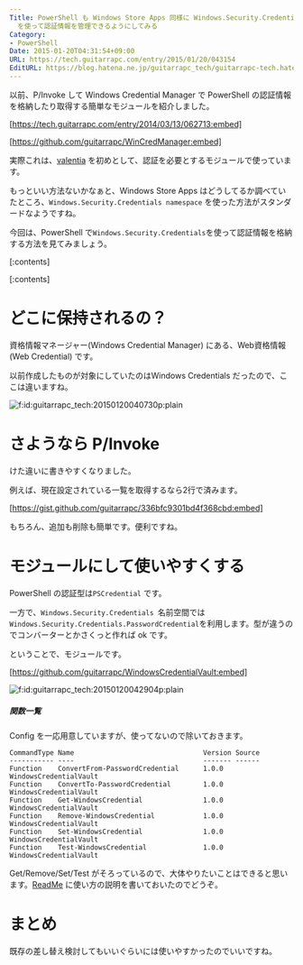 ```yaml
---
Title: PowerShell も Windows Store Apps 同様に Windows.Security.Credentials namespace
  を使って認証情報を管理できるようにしてみる
Category:
- PowerShell
Date: 2015-01-20T04:31:54+09:00
URL: https://tech.guitarrapc.com/entry/2015/01/20/043154
EditURL: https://blog.hatena.ne.jp/guitarrapc_tech/guitarrapc-tech.hatenablog.com/atom/entry/8454420450080811033
---
```


以前、P/Invoke して Windows Credential Manager で PowerShell の認証情報を格納したり取得する簡単なモジュールを紹介しました。

[https://tech.guitarrapc.com/entry/2014/03/13/062713:embed]

[https://github.com/guitarrapc/WinCredManager:embed]

実際これは、[valentia](https://github.com/guitarrapc/valentia) を初めとして、認証を必要とするモジュールで使っています。

もっといい方法ないかなぁと、Windows Store Apps はどうしてるか調べていたところ、```Windows.Security.Credentials namespace``` を使った方法がスタンダードなようですね。

今回は、PowerShell で```Windows.Security.Credentials```を使って認証情報を格納する方法を見てみましょう。


[:contents]

[:contents]

# どこに保持されるの？

資格情報マネージャー(Windows Credential Manager) にある、Web資格情報(Web Credential) です。

以前作成したものが対象にしていたのはWindows Credentials だったので、ここは違いますね。

<p><span itemscope itemtype="https://schema.org/Photograph"><img src="https://cdn-ak.f.st-hatena.com/images/fotolife/g/guitarrapc_tech/20150120/20150120040730.png" alt="f:id:guitarrapc_tech:20150120040730p:plain" title="f:id:guitarrapc_tech:20150120040730p:plain" class="hatena-fotolife" itemprop="image"></span></p>

# さようなら P/Invoke

けた違いに書きやすくなりました。

例えば、現在設定されている一覧を取得するなら2行で済みます。

[https://gist.github.com/guitarrapc/336bfc9301bd4f368cbd:embed]

もちろん、追加も削除も簡単です。便利ですね。

# モジュールにして使いやすくする

PowerShell の認証型は```PSCredential``` です。

一方で、```Windows.Security.Credentials ```名前空間では ```Windows.Security.Credentials.PasswordCredential```を利用します。型が違うのでコンバーターとかさくっと作れば ok です。

ということで、モジュールです。

[https://github.com/guitarrapc/WindowsCredentialVault:embed]

<p><span itemscope itemtype="https://schema.org/Photograph"><img src="https://cdn-ak.f.st-hatena.com/images/fotolife/g/guitarrapc_tech/20150120/20150120042904.png" alt="f:id:guitarrapc_tech:20150120042904p:plain" title="f:id:guitarrapc_tech:20150120042904p:plain" class="hatena-fotolife" itemprop="image"></span></p>


##### 関数一覧

Config を一応用意していますが、使ってないので除いておきます。

```
CommandType Name                                Version Source
----------- ----                                ------- ------
Function    ConvertFrom-PasswordCredential      1.0.0   WindowsCredentialVault
Function    ConvertTo-PasswordCredential        1.0.0   WindowsCredentialVault
Function    Get-WindowsCredential               1.0.0   WindowsCredentialVault
Function    Remove-WindowsCredential            1.0.0   WindowsCredentialVault
Function    Set-WindowsCredential               1.0.0   WindowsCredentialVault
Function    Test-WindowsCredential              1.0.0   WindowsCredentialVault
```

Get/Remove/Set/Test がそろっているので、大体やりたいことはできると思います。[ReadMe](https://github.com/guitarrapc/WindowsCredentialVault#windowscredentialvault) に使い方の説明を書いておいたのでどうぞ。

# まとめ

既存の差し替え検討してもいいぐらいには使いやすかったのでいいですね。
